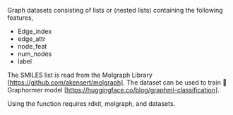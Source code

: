 Graph datasets consisting of lists or (nested lists) containing the following features,
* Edge_index
* edge_attr
* node_feat
* num_nodes
* label

The SMILES list is read from the Molgraph Library [https://github.com/akensert/molgraph].
The dataset can be used to train 🤗 Graphormer model [https://huggingface.co/blog/graphml-classification].

Using the function requires rdkit, molgraph, and datasets.
